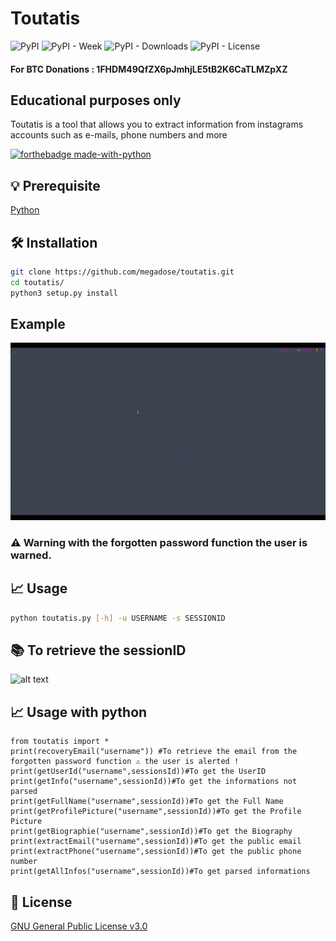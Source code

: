 # Toutatis
![PyPI](https://img.shields.io/pypi/v/toutatis) ![PyPI - Week](https://img.shields.io/pypi/dw/toutatis) ![PyPI - Downloads](https://static.pepy.tech/badge/toutatis) ![PyPI - License](https://img.shields.io/pypi/l/toutatis)
#### For BTC Donations : 1FHDM49QfZX6pJmhjLE5tB2K6CaTLMZpXZ
## Educational purposes only
Toutatis is a tool that allows you to extract information from instagrams accounts such as e-mails, phone numbers and more

[![forthebadge made-with-python](http://ForTheBadge.com/images/badges/made-with-python.svg)](https://www.python.org/)

## 💡 Prerequisite
   [Python](https://www.python.org/downloads/release/python-370/)
## 🛠️ Installation
```bash
git clone https://github.com/megadose/toutatis.git
cd toutatis/
python3 setup.py install
```
## Example
![](toutatis.gif)

### ⚠️ Warning with the forgotten password function the user is warned.
## 📈 Usage
```bash
python toutatis.py [-h] -u USERNAME -s SESSIONID 
```
## 📚 To retrieve the sessionID
![alt text](https://github.com/megadose/toutatis/blob/master/sessionsId.png?raw=true)
## 📈 Usage with python
```python3 
from toutatis import *
print(recoveryEmail("username")) #To retrieve the email from the forgotten password function ⚠️ the user is alerted !
print(getUserId("username",sessionsId))#To get the UserID
print(getInfo("username",sessionId))#To get the informations not parsed
print(getFullName("username",sessionId))#To get the Full Name
print(getProfilePicture("username",sessionId))#To get the Profile Picture
print(getBiographie("username",sessionId))#To get the Biography
print(extractEmail("username",sessionId))#To get the public email
print(extractPhone("username",sessionId))#To get the public phone number
print(getAllInfos("username",sessionId))#To get parsed informations
```
## 📝 License
[GNU General Public License v3.0](https://www.gnu.org/licenses/gpl-3.0.fr.html)
